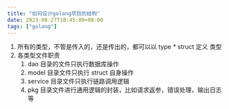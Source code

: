 ```yaml
---
title: "如何设计golang项目的结构"
date: 2023-08-27T18:45:09+08:00
tags: ["golang"]
---
```


1. 所有的类型，不管是传入的，还是传出的，都可以以 type \* struct 定义 类型
2. 各类型文件职责
   1. dao 目录的文件只执行数据库操作
   2. model 目录文件只执行 struct 自身操作
   3. service 目录文件只执行链路调用逻辑
   4. pkg 目录文件进行通用逻辑的封装，比如请求返参，错误处理，输出日志等
